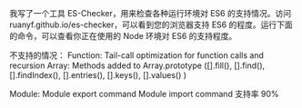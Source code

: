 我写了一个工具 ES-Checker，用来检查各种运行环境对 ES6 的支持情况。访问ruanyf.github.io/es-checker，可以看到您的浏览器支持 ES6 的程度。运行下面的命令，可以查看你正在使用的 Node 环境对 ES6 的支持程度。

不支持的情况：
Function:
Tail-call optimization for function calls and recursion
Array:
Methods added to Array.prototype ([].fill(), [].find(), [].findIndex(), [].entries(), [].keys(), [].values() )

Module:
Module export command
Module import command
支持率 90%